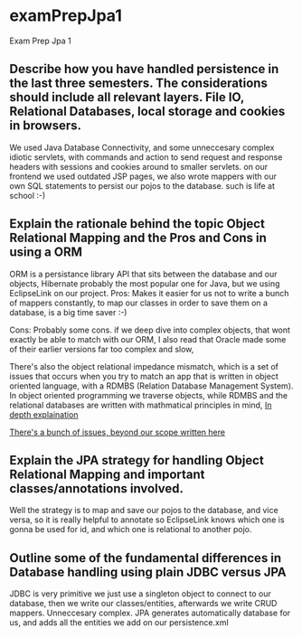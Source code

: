# examPrepJpa1
Exam Prep Jpa 1

## Describe how you have handled persistence in the last three semesters. The considerations should include all relevant layers. File IO, Relational Databases, local storage and cookies in browsers. 
We used Java Database Connectivity, and some unneccesary complex idiotic servlets,
with commands and action to send request and response headers with sessions and cookies around to smaller servlets.
on our frontend we used outdated JSP pages, we also wrote mappers with our own SQL statements to persist our pojos to the database.
such is life at school :-) 

## Explain the rationale behind the topic Object Relational Mapping and the Pros and Cons in using a ORM
ORM is a persistance library API that sits between the database and our objects, 
Hibernate probably the most popular one for Java, but we using EclipseLink on our project.
Pros:
Makes it easier for us not to write a bunch of mappers constantly, to map our classes in order to save them on a database, is a big time saver :-)

Cons:
Probably some cons. if we deep dive into complex objects, that wont exactly be able to match
with our ORM, I also read that Oracle made some of their earlier versions far too complex and slow,

There's also the object relational impedance mismatch, which is a set of issues that occurs when you try to match an app that is written in object oriented language, with a RDMBS (Relation Database Management System).
In object oriented programming we traverse objects, while RDMBS and the relational databases are written with mathmatical principles in mind, 
[In depth explaination](http://www.agiledata.org/essays/impedanceMismatch.html)

[There's a bunch of issues, beyond our scope written here](https://en.wikipedia.org/wiki/Object-relational_impedance_mismatch#Mismatches)


## Explain the JPA strategy for handling Object Relational Mapping and important classes/annotations involved.
Well the strategy is to map and save our pojos to the database, and vice versa,
so it is really helpful to annotate so EclipseLink knows which one is gonna be used for id,
and which one is relational to another pojo.

## Outline some of the fundamental differences in Database handling using plain JDBC versus JPA
JDBC is very primitive we just use a singleton object to connect to our database, then we write our classes/entities, afterwards we write CRUD mappers. Unneccesary complex.
JPA generates automatically database for us, and adds all the entities we add on our persistence.xml
